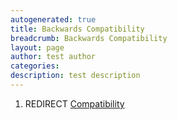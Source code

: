 ```yaml
---
autogenerated: true
title: Backwards Compatibility
breadcrumb: Backwards Compatibility
layout: page
author: test author
categories: 
description: test description
---
```


1.  REDIRECT [Compatibility](Compatibility "wikilink")
